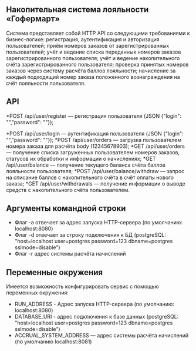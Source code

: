## Накопительная система лояльности «Гофермарт»

Система представляет собой HTTP API со следующими требованиями к бизнес-логике:
регистрация, аутентификация и авторизация пользователей;
приём номеров заказов от зарегистрированных пользователей;
учёт и ведение списка переданных номеров заказов зарегистрированного пользователя;
учёт и ведение накопительного счёта зарегистрированного пользователя;
проверка принятых номеров заказов через систему расчёта баллов лояльности;
начисление за каждый подходящий номер заказа положенного вознаграждения на счёт лояльности пользователя.

## API
*POST /api/user/register — регистрация пользователя (JSON {"login": "<login>","password": "<password>"});

*POST /api/user/login — аутентификация пользователя (JSON {"login": "<login>","password": "<password>"});
*POST /api/user/orders — загрузка пользователем номера заказа для расчёта body (12345678903);
*GET /api/user/orders — получение списка загруженных пользователем номеров заказов, статусов их обработки и информации о начислениях;
*GET /api/user/balance — получение текущего баланса счёта баллов лояльности пользователя;
*POST /api/user/balance/withdraw — запрос на списание баллов с накопительного счёта в счёт оплаты нового заказа;
*GET /api/user/withdrawals — получение информации о выводе средств с накопительного счёта пользователем.

## Аргументы командной строки

* Флаг -a отвечает за адрес запуска HTTP-сервера (по умолчанию: localhost:8080)
* Флаг -d отвечает за строку подключения к БД (postgreSQL: "host=localhost user=postgres password=123 dbname=postgres sslmode=disable")
* Флаг -r адрес системы расчёта начислений

## Переменные окружения

Имеется возможность конфигурировать сервис с помощью переменных окружения:

* RUN_ADDRESS - Адрес запуска HTTP-сервера (по умолчанию: localhost:8080)
* DATABASE_URI - адрес подключения к базе данных (postgreSQL: "host=localhost user=postgres password=123 dbname=postgres sslmode=disable")
* ACCRUAL_SYSTEM_ADDRESS — адрес системы расчёта начислений (по умолчанию localhost:8081)
 